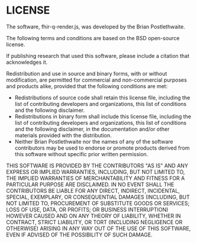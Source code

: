 # LICENSE

The software, fhir-q-render.js, was  developed by the Brian Postlethwaite.

The following terms and conditions are based on the BSD open-source license.

If publishing research that used this software, please include a citation that
acknowledges it.

Redistribution and use in source and binary forms, with or without modification,
are permitted for commercial and non-commercial purposes and products alike,
provided that the following conditions are met:

  * Redistributions of source code shall retain this license file, including the
  list of contributing developers and organizations, this list of conditions and
  the following disclaimer.
  * Redistributions in binary form shall include this license file, including the
  list of contributing developers and organizations, this list of conditions and
  the following disclaimer, in the documentation and/or other materials provided
  with the distribution.
  * Neither Brian Postlethwaite nor the names of any of the software contributors
  may be used to endorse or promote products derived from this software without
  specific prior written permission.

THIS SOFTWARE IS PROVIDED BY THE CONTRIBUTORS "AS IS" AND ANY EXPRESS
OR IMPLIED WARRANTIES, INCLUDING, BUT NOT LIMITED TO, THE IMPLIED WARRANTIES OF
MERCHANTABILITY AND FITNESS FOR A PARTICULAR PURPOSE ARE DISCLAIMED. IN NO EVENT
SHALL THE CONTRIBUTORS BE LIABLE FOR ANY DIRECT, INDIRECT, INCIDENTAL,
SPECIAL, EXEMPLARY, OR CONSEQUENTIAL DAMAGES (INCLUDING, BUT NOT LIMITED TO,
PROCUREMENT OF SUBSTITUTE GOODS OR SERVICES; LOSS OF USE, DATA, OR PROFITS; OR
BUSINESS INTERRUPTION) HOWEVER CAUSED AND ON ANY THEORY OF LIABILITY, WHETHER IN
CONTRACT, STRICT LIABILITY, OR TORT (INCLUDING NEGLIGENCE OR OTHERWISE) ARISING
IN ANY WAY OUT OF THE USE OF THIS SOFTWARE, EVEN IF ADVISED OF THE POSSIBILITY
OF SUCH DAMAGE.
